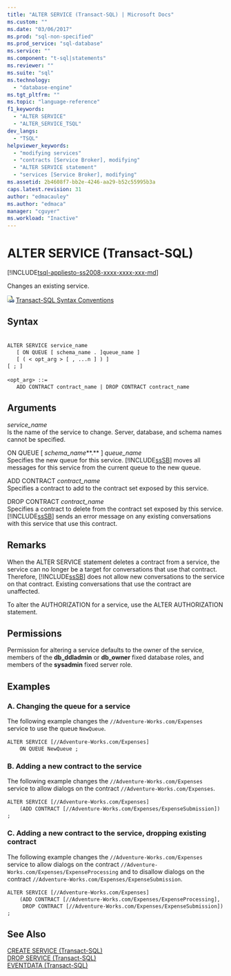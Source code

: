 ```yaml
---
title: "ALTER SERVICE (Transact-SQL) | Microsoft Docs"
ms.custom: ""
ms.date: "03/06/2017"
ms.prod: "sql-non-specified"
ms.prod_service: "sql-database"
ms.service: ""
ms.component: "t-sql|statements"
ms.reviewer: ""
ms.suite: "sql"
ms.technology: 
  - "database-engine"
ms.tgt_pltfrm: ""
ms.topic: "language-reference"
f1_keywords: 
  - "ALTER SERVICE"
  - "ALTER_SERVICE_TSQL"
dev_langs: 
  - "TSQL"
helpviewer_keywords: 
  - "modifying services"
  - "contracts [Service Broker], modifying"
  - "ALTER SERVICE statement"
  - "services [Service Broker], modifying"
ms.assetid: 2b4608f7-bb2e-4246-aa29-b52c55995b3a
caps.latest.revision: 31
author: "edmacauley"
ms.author: "edmaca"
manager: "cguyer"
ms.workload: "Inactive"
---
```

# ALTER SERVICE (Transact-SQL)
[!INCLUDE[tsql-appliesto-ss2008-xxxx-xxxx-xxx-md](../../includes/tsql-appliesto-ss2008-xxxx-xxxx-xxx-md.md)]

  Changes an existing service.  
  
 ![Topic link icon](../../database-engine/configure-windows/media/topic-link.gif "Topic link icon") [Transact-SQL Syntax Conventions](../../t-sql/language-elements/transact-sql-syntax-conventions-transact-sql.md)  
  
## Syntax  
  
```  
  
ALTER SERVICE service_name   
   [ ON QUEUE [ schema_name . ]queue_name ]   
   [ ( < opt_arg > [ , ...n ] ) ]  
[ ; ]  
  
<opt_arg> ::=  
   ADD CONTRACT contract_name | DROP CONTRACT contract_name  
```  
  
## Arguments  
 *service_name*  
 Is the name of the service to change. Server, database, and schema names cannot be specified.  
  
 ON QUEUE [ *schema_name***.** ] *queue_name*  
 Specifies the new queue for this service. [!INCLUDE[ssSB](../../includes/sssb-md.md)] moves all messages for this service from the current queue to the new queue.  
  
 ADD CONTRACT *contract_name*  
 Specifies a contract to add to the contract set exposed by this service.  
  
 DROP CONTRACT *contract_name*  
 Specifies a contract to delete from the contract set exposed by this service. [!INCLUDE[ssSB](../../includes/sssb-md.md)] sends an error message on any existing conversations with this service that use this contract.  
  
## Remarks  
 When the ALTER SERVICE statement deletes a contract from a service, the service can no longer be a target for conversations that use that contract. Therefore, [!INCLUDE[ssSB](../../includes/sssb-md.md)] does not allow new conversations to the service on that contract. Existing conversations that use the contract are unaffected.  
  
 To alter the AUTHORIZATION for a service, use the ALTER AUTHORIZATION statement.  
  
## Permissions  
 Permission for altering a service defaults to the owner of the service, members of the **db_ddladmin** or **db_owner** fixed database roles, and members of the **sysadmin** fixed server role.  
  
## Examples  
  
### A. Changing the queue for a service  
 The following example changes the `//Adventure-Works.com/Expenses` service to use the queue `NewQueue`.  
  
```  
ALTER SERVICE [//Adventure-Works.com/Expenses]  
    ON QUEUE NewQueue ;  
```  
  
### B. Adding a new contract to the service  
 The following example changes the `//Adventure-Works.com/Expenses` service to allow dialogs on the contract `//Adventure-Works.com/Expenses`.  
  
```  
ALTER SERVICE [//Adventure-Works.com/Expenses]  
    (ADD CONTRACT [//Adventure-Works.com/Expenses/ExpenseSubmission]) ;  
```  
  
### C. Adding a new contract to the service, dropping existing contract  
 The following example changes the `//Adventure-Works.com/Expenses` service to allow dialogs on the contract `//Adventure-Works.com/Expenses/ExpenseProcessing` and to disallow dialogs on the contract `//Adventure-Works.com/Expenses/ExpenseSubmission`.  
  
```  
ALTER SERVICE [//Adventure-Works.com/Expenses]  
    (ADD CONTRACT [//Adventure-Works.com/Expenses/ExpenseProcessing],   
     DROP CONTRACT [//Adventure-Works.com/Expenses/ExpenseSubmission]) ;  
```  
  
## See Also  
 [CREATE SERVICE &#40;Transact-SQL&#41;](../../t-sql/statements/create-service-transact-sql.md)   
 [DROP SERVICE &#40;Transact-SQL&#41;](../../t-sql/statements/drop-service-transact-sql.md)   
 [EVENTDATA &#40;Transact-SQL&#41;](../../t-sql/functions/eventdata-transact-sql.md)  
  
  
